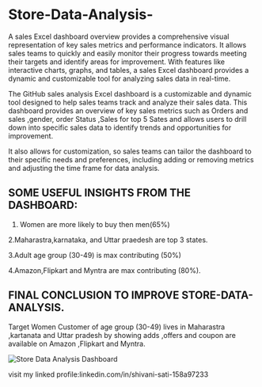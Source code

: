 # Store-Data-Analysis-
A sales Excel dashboard overview provides a comprehensive visual representation of key sales metrics and performance indicators. It allows sales teams to quickly and easily monitor their progress towards meeting their targets and identify areas for improvement. With features like interactive charts, graphs, and tables, a sales Excel dashboard provides a dynamic and customizable tool for analyzing sales data in real-time.

The GitHub sales analysis Excel dashboard is a customizable and dynamic tool designed to help sales teams track and analyze their sales data. This dashboard provides an overview of key sales metrics such as Orders and sales ,gender, order Status ,Sales for top 5 Sates and allows users to drill down into specific sales data to identify trends and opportunities for improvement.

 It also allows for customization, so sales teams can tailor the dashboard to their specific needs and preferences, including adding or removing metrics and adjusting the time frame for data analysis.
 ## SOME USEFUL  INSIGHTS FROM THE DASHBOARD:
 1. Women are more likely to buy then men(65%)
 
 2.Maharastra,karnataka, and Uttar praedesh are top 3 states.
 
 3.Adult age group (30-49) is max contributing (50%)
 
 4.Amazon,Flipkart and Myntra are max contributing (80%).
 
 ## FINAL CONCLUSION TO IMPROVE STORE-DATA-ANALYSIS.
 Target Women Customer of age group (30-49) lives in Maharastra ,kartanata and Uttar pradesh by showing adds ,offers
 and coupon are available on Amazon ,Flipkart and Myntra.
 
 ![Store Data Analysis Dashboard](https://user-images.githubusercontent.com/119479346/221771253-f9c1adf4-b117-4ca6-a1f1-455d9118f4bb.png)

 
 
 visit my linked profile:linkedin.com/in/shivani-sati-158a97233
